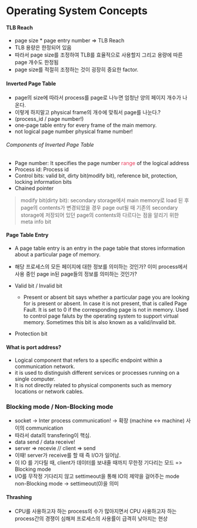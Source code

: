 # Operating System Concepts

#### TLB Reach
- page size * page entry number => TLB Reach
- TLB 용량은 한정되어 있음
- 따라서 page size를 조정하여 TLB를 효율적으로 사용할지 그리고 용량에 따른 page 개수도 한정됨
- page size를 적절히 조정하는 것이 굉장히 중요한 factor.


#### Inverted Page Table
- page의 size에 따라서 process를 page로 나누면 엄청난 양의 페이지 개수가 나온다.
- 이렇게 하지말고 physical frame의 개수에 맞춰서 page를 나눈다.?
- (process_id / page number!)
- one-page table entry for every frame of the main memory.
- not logical page number physical frame number!

###### Components of Inverted Page Table
- Page number: It specifies the page number <span style='color:#eb3b5a'>range</span> of the logical address
- Process id: Process id
- Control bits: valid bit, dirty bit(modify bit), reference bit, protection, locking information bits
- Chained pointer

> modify bit(dirty bit): secondary storage에서 main memory로 load 된 후 page의 contents가 변경되었을 경우 page out될 때 기존의 secondary storage에 저장되어 있던 page의 contents와 다르다는 점을 알리기 위한 meta info bit


#### Page Table Entry
- A page table entry is an entry in the page table that stores information about a particular page of memory.
- 해당 프로세스의 모든 페이지에 대한 정보를 의미하는 것인가? 이미 process에서 사용 중인 page in된 page들의 정보를 의미하는 것인가?

- Valid bit / Invalid bit
	- Present or absent bit says whether a particular page you are looking for is present or absent. In case it is not present, that is called Page Fault. It is set to 0 if the corresponding page is not in memory. Used to control page faluts by the operating system to support virtual memory. Sometimes this bit is also known as a valid/invalid bit.
- Protection bit

#### What is port address?
- Logical component that refers to a specific endpoint within a communication network.
- it is used to distinguish different services or processes running on a single computer.
- It is not directly related to physical components such as memory locations or network cables.


### Blocking mode / Non-Blocking mode
- socket -> Inter process communication! -> 확장 (machine <-> machine) 사이의 communication
- 따라서 data의 transfering이 핵심.
- data send / data receive!
- server => recevie // client => send
- 이때! server가 receive를 할 때 즉 I/O가 일어남.
- 이 IO 를 기다릴 때, client가 데이터를 보내줄 때까지 무한정 기다리는 모드 => Blocking mode
- I/O를 무작정 기다리지 않고 settimeout을 통해 IO의 제약을 걸어주는 mode non-Blocking mode -> settimeout(0)을 의미


#### Thrashing
- CPU를 사용하고자 하는 process의 수가 많아지면서 CPU 사용하고자 하는 process간의 경쟁이 심해져 프로세스의 사용률이 급격히 낮아지는 현상